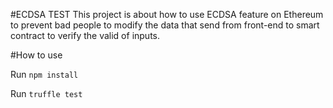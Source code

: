 #ECDSA TEST
This project is about how to use ECDSA feature on Ethereum to prevent bad people to modify the data that send from front-end to smart contract to verify the valid of inputs.

#How to use

Run `npm install`

Run `truffle test`
